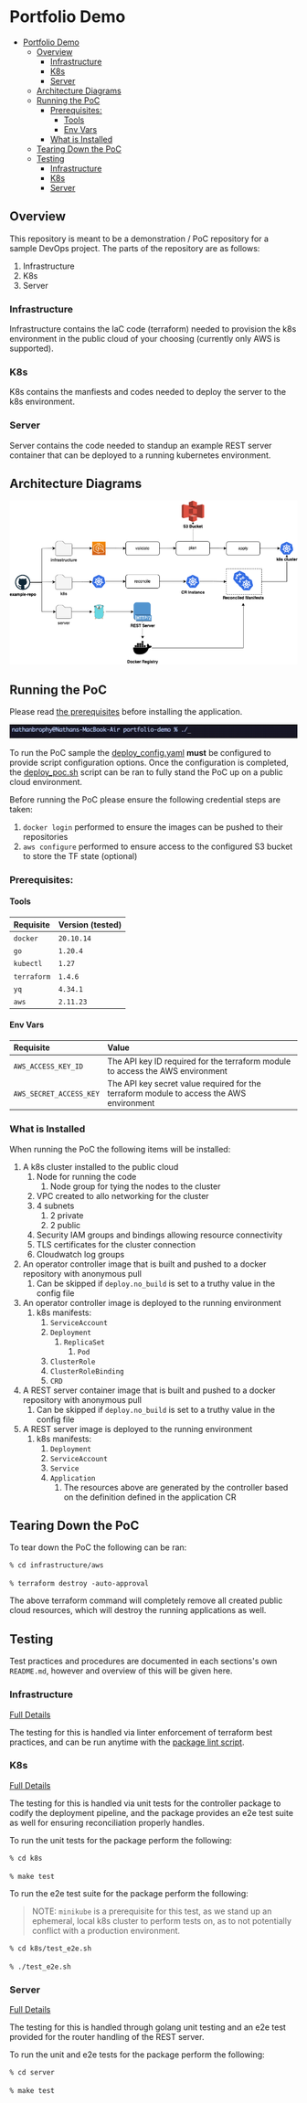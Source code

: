 # Portfolio Demo

- [Portfolio Demo](#portfolio-demo)
  - [Overview](#overview)
    - [Infrastructure](#infrastructure)
    - [K8s](#k8s)
    - [Server](#server)
  - [Architecture Diagrams](#architecture-diagrams)
  - [Running the PoC](#running-the-poc)
    - [Prerequisites:](#prerequisites)
      - [Tools](#tools)
      - [Env Vars](#env-vars)
    - [What is Installed](#what-is-installed)
  - [Tearing Down the PoC](#tearing-down-the-poc)
  - [Testing](#testing)
    - [Infrastructure](#infrastructure-1)
    - [K8s](#k8s-1)
    - [Server](#server-1)

## Overview

This repository is meant to be a demonstration / PoC repository for a sample DevOps project.  The parts of the repository are as follows:

1. Infrastructure
2. K8s
3. Server

### Infrastructure

Infrastructure contains the IaC code (terraform) needed to provision the k8s environment in the public cloud of your choosing (currently only AWS is supported). 

### K8s

K8s contains the manfiests and codes needed to deploy the server to the k8s environment. 

### Server

Server contains the code needed to standup an example REST server container that can be deployed to a running kubernetes environment. 

## Architecture Diagrams

![High Level Arch Diagram for the PoC Repository](images/highlevel.png)

## Running the PoC 

Please read [the prerequisites](#prerequisites) before installing the application. 

![](./images/poc_run.gif)

To run the PoC sample the [deploy_config.yaml](./deploy_config.yaml) __must__ be configured to provide script configuration options.  Once the configuration is completed, the [deploy_poc.sh](./deploy_poc.sh) script can be ran to fully stand the PoC up on a public cloud environment. 

Before running the PoC please ensure the following credential steps are taken:

1. `docker login` performed to ensure the images can be pushed to their repositories
2. `aws configure` performed to ensure access to the configured S3 bucket to store the TF state (optional)

### Prerequisites:

#### Tools

| Requisite | Version (tested) |
| :-------- | :--------------- |
| `docker` | `20.10.14` |
| `go` | `1.20.4` |
| `kubectl` | `1.27` |
| `terraform` | `1.4.6` | 
| `yq` | `4.34.1` |
| `aws` | `2.11.23` |

#### Env Vars

| Requisite | Value |
| :-------- | :---- |
| `AWS_ACCESS_KEY_ID` | The API key ID required for the terraform module to access the AWS environment |
| `AWS_SECRET_ACCESS_KEY` | The API key secret value required for the terraform module to access the AWS environment |

### What is Installed

When running the PoC the following items will be installed:

1. A k8s cluster installed to the public cloud
   1. Node for running the code
      1. Node group for tying the nodes to the cluster
   2. VPC created to allo networking for the cluster
   3. 4 subnets
      1. 2 private
      2. 2 public
   4. Security IAM groups and bindings allowing resource connectivity 
   5. TLS certificates for the cluster connection
   6. Cloudwatch log groups
2. An operator controller image that is built and pushed to a docker repository with anonymous pull 
   1. Can be skipped if `deploy.no_build` is set to a truthy value in the config file
3. An operator controller image is deployed to the running environment
   1. k8s manifests:
      1. `ServiceAccount`
      2. `Deployment`
         1. `ReplicaSet`
            1. `Pod`
      3. `ClusterRole`
      4. `ClusterRoleBinding`
      5. `CRD`
4. A REST server container image that is built and pushed to a docker repository with anonymous pull 
   1. Can be skipped if `deploy.no_build` is set to a truthy value in the config file
5. A REST server image is deployed to the running environment
   1. k8s manifests:
      1. `Deployment`
      2. `ServiceAccount`
      3. `Service`
      4. `Application`
         1. The resources above are generated by the controller based on the definition defined in the application CR

## Tearing Down the PoC

To tear down the PoC the following can be ran:

```
% cd infrastructure/aws

% terraform destroy -auto-approval
```

The above terraform command will completely remove all created public cloud resources, which will destroy the running applications as well. 

## Testing

Test practices and procedures are documented in each sections's own `README.md`, however and overview of this will be given here.

### Infrastructure

[Full Details](./infrastructure/aws/README.md)

The testing for this is handled via linter enforcement of terraform best practices, and can be run anytime with the [package lint script](./infrastructure/aws/lint).

### K8s

[Full Details](./k8s/README.md)

The testing for this is handled via unit tests for the controller package to codify the deployment pipeline, and the package provides an e2e test suite as well for ensuring reconciliation properly handles. 

To run the unit tests for the package perform the following:

```
% cd k8s

% make test
```

To run the e2e test suite for the package perform the following:

> NOTE: `minikube` is a prerequisite for this test, as we stand up an ephemeral, local k8s cluster to perform tests on, as to not potentially conflict with a production environment. 

```
% cd k8s/test_e2e.sh

% ./test_e2e.sh
```

### Server

[Full Details](./server/README.md)

The testing for this is handled through golang unit testing and an e2e test provided for the router handling of the REST server.  

To run the unit and e2e tests for the package perform the following:

```
% cd server

% make test
```
